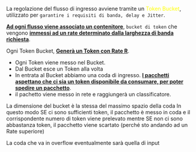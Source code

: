 La regolazione del flusso di ingresso avviene tramite un <span style=color:yellow>Token Bucket</span>, utilizzato per `garantire i requisiti di banda, delay e Jitter`.

<b><u>Ad ogni flusso viene associato un contenitore</u></b>, `bucket di token` che vengono <b><u>immessi ad un rate determinato dalla larghezza di banda richiesta</u></b>. 

Ogni Token Bucket,  <b><u>Generà un Token con Rate R</u></b>.
- Ogni Token viene messo nel Bucket. 
- Dal Bucket esce un Token alla volta 
- In entrata al Bucket abbiamo una coda di ingresso. <b><u>I pacchetti aspettano che ci sia un token disponibile da consumare, per poter spedire un pacchetto</u></b>.
- il pachetto viene messo in rete e raggiungerà un classificatore.








La dimensione del bucket è la stessa del massimo spazio della coda
In questo modo SE ci sono sufficienti token, il pacchetto è messo in coda e il corrispondente numero di token viene prelevato mentre SE non ci sono abbastanza token, il pacchetto viene scartato (perché sto andando ad un Rate superiore)

La coda che va in overflow eventualmente sarà quella di input